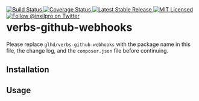 <div style="float: right;">
	<a href="https://github.com/glhd/verbs-github-webhooks/actions" target="_blank">
		<img 
			src="https://github.com/glhd/verbs-github-webhooks/workflows/PHPUnit/badge.svg" 
			alt="Build Status" 
		/>
	</a>
	<a href="https://codeclimate.com/github/glhd/verbs-github-webhooks/test_coverage" target="_blank">
		<img 
			src="https://api.codeclimate.com/v1/badges/f597a6e8d9f968a55f03/test_coverage" 
			alt="Coverage Status" 
		/>
	</a>
	<a href="https://packagist.org/packages/glhd/verbs-github-webhooks" target="_blank">
        <img 
            src="https://poser.pugx.org/glhd/verbs-github-webhooks/v/stable" 
            alt="Latest Stable Release" 
        />
	</a>
	<a href="./LICENSE" target="_blank">
        <img 
            src="https://poser.pugx.org/glhd/verbs-github-webhooks/license" 
            alt="MIT Licensed" 
        />
    </a>
    <a href="https://twitter.com/inxilpro" target="_blank">
        <img 
            src="https://img.shields.io/twitter/follow/inxilpro?style=social" 
            alt="Follow @inxilpro on Twitter" 
        />
    </a>
</div>

# verbs-github-webhooks

Please replace `glhd/verbs-github-webhooks` with the package name in this file, 
the change log, and the `composer.json` file before continuing.

## Installation

## Usage
